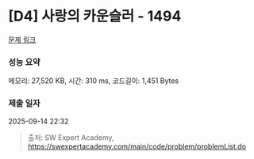 # [D4] 사랑의 카운슬러 - 1494 

[문제 링크](https://swexpertacademy.com/main/code/problem/problemDetail.do?contestProbId=AV2b_WPaAEIBBASw) 

### 성능 요약

메모리: 27,520 KB, 시간: 310 ms, 코드길이: 1,451 Bytes

### 제출 일자

2025-09-14 22:32



> 출처: SW Expert Academy, https://swexpertacademy.com/main/code/problem/problemList.do